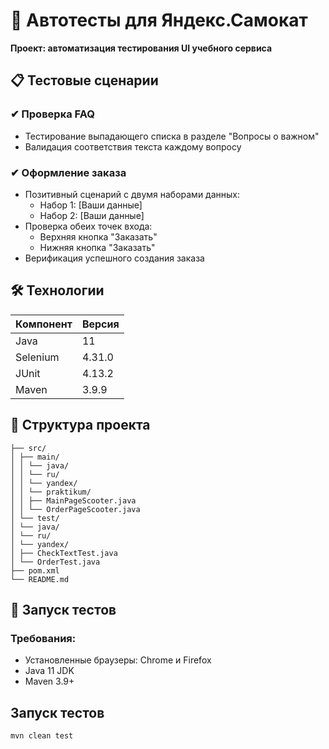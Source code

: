 # 🛴 Автотесты для Яндекс.Самокат
**Проект: автоматизация тестирования UI учебного сервиса**

## 📋 Тестовые сценарии
### ✔ Проверка FAQ
- Тестирование выпадающего списка в разделе "Вопросы о важном"
- Валидация соответствия текста каждому вопросу

### ✔ Оформление заказа
- Позитивный сценарий с двумя наборами данных:
  - Набор 1: [Ваши данные]
  - Набор 2: [Ваши данные]
- Проверка обеих точек входа:
  - Верхняя кнопка "Заказать"
  - Нижняя кнопка "Заказать"
- Верификация успешного создания заказа

## 🛠 Технологии
| Компонент       | Версия   |
|----------------|----------|
| Java           | 11       |
| Selenium       | 4.31.0   |
| JUnit          | 4.13.2   |
| Maven          | 3.9.9    |

## 📂 Структура проекта

```
├── src/
│ ├── main/
│ │ └── java/
│ │ └── ru/
│ │ └── yandex/
│ │ └── praktikum/
│ │ ├── MainPageScooter.java
│ │ └── OrderPageScooter.java
│ └── test/
│ └── java/
│ └── ru/
│ └── yandex/
│ ├── CheckTextTest.java
│ └── OrderTest.java
├── pom.xml
└── README.md
```

## 🚀 Запуск тестов
### Требования:
- Установленные браузеры: Chrome и Firefox
- Java 11 JDK
- Maven 3.9+

## Запуск тестов

`mvn clean test`
